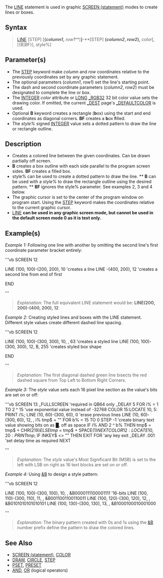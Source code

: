 The [LINE](LINE) statement is used in graphic [SCREEN (statement)](SCREEN (statement)) modes to create lines or boxes.


## Syntax

>  [LINE](LINE) [STEP] [**(***column1***,** *row1***)**]**-**[STEP] **(***column2*, *row2***),** *color*[, [{B|BF}], style%]


## Parameter(s)

* The [STEP](STEP) keyword make *column* and *row* coordinates relative to the previously coordinates set by any graphic statement.
* The optional parameters (*column1*, *row1*) set the line's starting point.
* The dash and second coordinate parameters (*column2*, *row2*) must be designated to complete the line or box.
* The [INTEGER](INTEGER) *color* attribute or [LONG](LONG) [_RGB32](_RGB32) 32 bit color value sets the drawing color.  If omitted, the current [_DEST](_DEST) page's [_DEFAULTCOLOR](_DEFAULTCOLOR) is used.
* Optional **B** keyword creates a rectangle (**b**ox) using the start and end coordinates as diagonal corners. **BF** creates a **b**ox **f**illed. 
* The *style%* signed [INTEGER](INTEGER) value sets a dotted pattern to draw the line or rectangle outline.


## Description

* Creates a colored line between the given coordinates. Can be drawn partially off screen.
* **B** creates a box outline with each side parallel to the program screen sides. **BF** creates a filled box.
* style% can be used to create a dotted pattern to draw the line.
** **B** can be used with a *style%* to draw the rectangle outline using the desired pattern.
** **BF** ignores the style% parameter. See examples 2, 3 and 4 below.
* The graphic cursor is set to the center of the program window on program start. Using the [STEP](STEP) keyword makes the coordinates relative to the current graphic cursor.
* [LINE](LINE) **can be used in any graphic screen mode, but cannot be used in the default screen mode 0 as it is text only.** 


## Example(s)

*Example 1:* Following one line with another by omitting the second line's first coordinate parameter bracket entirely:

'''vb
SCREEN 12

LINE (100, 100)-(200, 200), 10    'creates a line
LINE -(400, 200), 12              'creates a second line from end of first

END 

'''
> *Explanation:* The full equivalent LINE statement would be: **LINE(200, 200)-(400, 200), 12**


*Example 2:* Creating styled lines and boxes with the LINE statement. Different style values create different dashed line spacing.

'''vb
SCREEN 12

LINE (100, 100)-(300, 300), 10, , 63    'creates a styled line
LINE (100, 100)-(300, 300), 12, B, 255  'creates styled box shape

END 

'''
> *Explanation:* The first diagonal dashed green line bisects the red dashed square from Top Left to Bottom Right Corners.


*Example 3:* The *style* value sets each 16 pixel line section as the value's bits are set on or off:

'''vb
SCREEN 13
_FULLSCREEN 'required in QB64 only
_DELAY 5
FOR i% = 1 TO 2 ^ 15 'use exponential value instead of -32768
    COLOR 15:LOCATE 10, 5: PRINT i%;
    LINE (10, 60)-(300, 60), 0 'erase previous lines
    LINE (10, 60)-(300, 60), 12, , i%
    tmp$ = ""
    FOR b% = 15 TO 0 STEP -1 'create binary text value showing bits on as █, off as space
        IF i% AND 2 ^ b% THEN tmp$ = tmp$ + CHR$(219) ELSE tmp$ = tmp$ + SPACE$(1)
    NEXT
    COLOR 12:LOCATE 10, 20: PRINT tmp$;
    IF INKEY$ <> "" THEN EXIT FOR 'any key exit
    _DELAY .001 'set delay time as required
NEXT 

'''
>  *Explanation:* The *style* value's Most Significant Bit (MSB) is set to the left with LSB on right as 16 text blocks are set on or off.


*Example 4:* Using [&B](&B) to design a style pattern:

'''vb
SCREEN 12

LINE (100, 100)-(300, 100), 10, , &B0000111100001111 '16-bits
LINE (100, 110)-(300, 110), 11, , &B0011001100110011
LINE (100, 120)-(300, 120), 12, , &B0101010101010101
LINE (100, 130)-(300, 130), 13, , &B1000100010001000

'''
> *Explanation:* The binary pattern created with 0s and 1s using the [&B](&B) number prefix define the pattern to draw the colored lines.


## See Also

* [SCREEN (statement)](SCREEN (statement)), [COLOR](COLOR) 
* [DRAW](DRAW), [CIRCLE](CIRCLE), [STEP](STEP)
* [PSET](PSET), [PRESET](PRESET)
* [AND](AND), [OR](OR) (logical operators)




